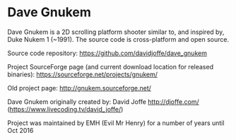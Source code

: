 # Dave Gnukem
Dave Gnukem is a 2D scrolling platform shooter similar to, and inspired by, Duke Nukem 1 (~1991). The source code is cross-platform and open source.

Source code repository: https://github.com/davidjoffe/dave_gnukem

Project SourceForge page (and current download location for released binaries): https://sourceforge.net/projects/gnukem/

Old project page: http://gnukem.sourceforge.net/

Dave Gnukem originally created by: David Joffe http://djoffe.com/ (https://www.livecoding.tv/david_joffe/)

Project was maintained by EMH (Evil Mr Henry) for a number of years until Oct 2016
